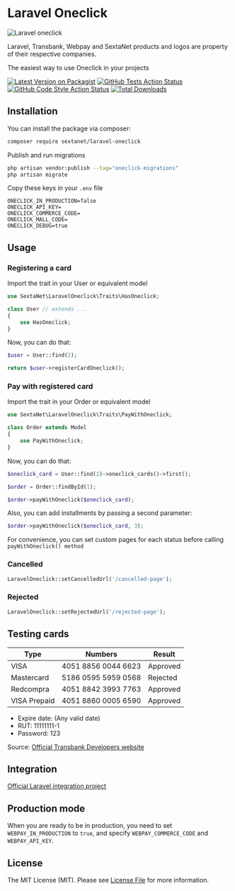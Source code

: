 # Laravel Oneclick

![Laravel oneclick](https://sextanet.sfo2.cdn.digitaloceanspaces.com/packages/laravel-oneclick/logo.webp)

Laravel, Transbank, Webpay and SextaNet products and logos are property of their respective companies.

The easiest way to use Oneclick in your projects

[![Latest Version on Packagist](https://img.shields.io/packagist/v/sextanet/laravel-oneclick.svg?style=flat-square)](https://packagist.org/packages/sextanet/laravel-oneclick)
[![GitHub Tests Action Status](https://img.shields.io/github/actions/workflow/status/sextanet/laravel-oneclick/run-tests.yml?branch=main&label=tests&style=flat-square)](https://github.com/sextanet/laravel-oneclick/actions?query=workflow%3Arun-tests+branch%3Amain)
[![GitHub Code Style Action Status](https://img.shields.io/github/actions/workflow/status/sextanet/laravel-oneclick/fix-php-code-style-issues.yml?branch=main&label=code%20style&style=flat-square)](https://github.com/sextanet/laravel-oneclick/actions?query=workflow%3A"Fix+PHP+code+style+issues"+branch%3Amain)
[![Total Downloads](https://img.shields.io/packagist/dt/sextanet/laravel-oneclick.svg?style=flat-square)](https://packagist.org/packages/sextanet/laravel-oneclick)

## Installation

You can install the package via composer:

```bash
composer require sextanet/laravel-oneclick
```

Publish and run migrations

```bash
php artisan vendor:publish --tag="oneclick-migrations"
php artisan migrate
```

Copy these keys in your `.env` file

```dotenv
ONECLICK_IN_PRODUCTION=false
ONECLICK_API_KEY=
ONECLICK_COMMERCE_CODE=
ONECLICK_MALL_CODE=
ONECLICK_DEBUG=true
```

## Usage

### Registering a card

Import the trait in your User or equivalent model

```php
use SextaNet\LaravelOneclick\Traits\HasOneclick;

class User // extends ...
{
    use HasOneclick;
}
```

Now, you can do that:

```php
$user = User::find(2);

return $user->registerCardOneclick();
```

### Pay with registered card

Import the trait in your Order or equivalent model

```php
use SextaNet\LaravelOneclick\Traits\PayWithOneclick;

class Order extends Model
{
    use PayWithOneclick;
}
```

Now, you can do that:

```php
$oneclick_card = User::find(2)->oneclick_cards()->first();

$order = Order::findById(1);

$order->payWithOneclick($oneclick_card);
```

Also, you can add installments by passing a second parameter:

```php
$order->payWithOneclick($oneclick_card, 3);
```

For convenience, you can set custom pages for each status before calling `payWithOneclick() method`

### Cancelled

```php
LaravelOneclick::setCancelledUrl('/cancelled-page');
```

### Rejected

```php
LaravelOneclick::setRejectedUrl('/rejected-page');
```

## Testing cards

|Type        |Numbers            |Result  |
|------------|-------------------|--------|
|VISA        |4051 8856 0044 6623|Approved|
|Mastercard  |5186 0595 5959 0568|Rejected|
|Redcompra   |4051 8842 3993 7763|Approved|
|VISA Prepaid|4051 8860 0005 6590|Approved|

- Expire date: (Any valid date)
- RUT: 11111111-1
- Password: 123

Source: [Official Transbank Developers website](https://www.transbankdevelopers.cl/documentacion/como_empezar#tarjetas-de-prueba)

## Integration

[Official Laravel integration project](https://github.com/sextanet/laravel-oneclick-integration)

## Production mode

When you are ready to be in production, you need to set `WEBPAY_IN_PRODUCTION` to `true`, and specify `WEBPAY_COMMERCE_CODE` and `WEBPAY_API_KEY`.

## License

The MIT License (MIT). Please see [License File](LICENSE.md) for more information.
